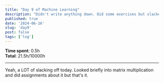 ```yaml
---
title: "Day 9 of Machine Learning"
description: "Didn't write anything down. Did some exercises but slacked off otherwise"
published: true
date: '2024-06-16'
slug: 'day9'
post: false
tags: ['log']
---
```

<script>
    import Image from '$lib/components/Image.svelte';
</script>

**Time spent**: 0.5h<br /> **Total**: 21.5h/10000h

___

Yeah, a LOT of slacking off today. Looked briefly into matrix multiplication and did assignments about it but that's it.
